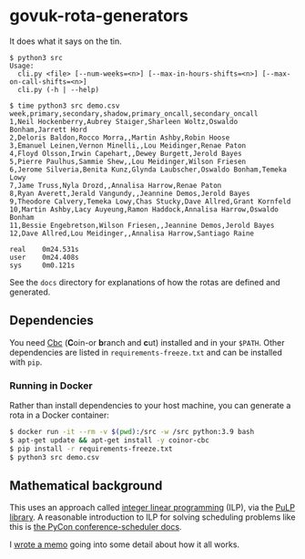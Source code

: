 govuk-rota-generators
=====================

It does what it says on the tin.

```
$ python3 src
Usage:
  cli.py <file> [--num-weeks=<n>] [--max-in-hours-shifts=<n>] [--max-on-call-shifts=<n>]
  cli.py (-h | --help)

$ time python3 src demo.csv
week,primary,secondary,shadow,primary_oncall,secondary_oncall
1,Neil Hockenberry,Aubrey Staiger,Sharleen Woltz,Oswaldo Bonham,Jarrett Hord
2,Deloris Baldon,Rocco Morra,,Martin Ashby,Robin Hoose
3,Emanuel Leinen,Vernon Minelli,,Lou Meidinger,Renae Paton
4,Floyd Olsson,Irwin Capehart,,Dewey Burgett,Jerold Bayes
5,Pierre Paulhus,Sammie Shew,,Lou Meidinger,Wilson Friesen
6,Jerome Silveria,Benita Kunz,Glynda Laubscher,Oswaldo Bonham,Temeka Lowy
7,Jame Truss,Nyla Drozd,,Annalisa Harrow,Renae Paton
8,Ryan Averett,Jerald Vangundy,,Jeannine Demos,Jerold Bayes
9,Theodore Calvery,Temeka Lowy,Chas Stucky,Dave Allred,Grant Kornfeld
10,Martin Ashby,Lacy Auyeung,Ramon Haddock,Annalisa Harrow,Oswaldo Bonham
11,Bessie Engebretson,Wilson Friesen,,Jeannine Demos,Jerold Bayes
12,Dave Allred,Lou Meidinger,,Annalisa Harrow,Santiago Raine

real    0m24.531s
user    0m24.408s
sys     0m0.121s
```

See the `docs` directory for explanations of how the rotas are defined
and generated.


Dependencies
------------

You need [Cbc][] (**C**oin-or **b**ranch and **c**ut) installed and in
your `$PATH`.  Other dependencies are listed in
`requirements-freeze.txt` and can be installed with `pip`.

[Cbc]: https://projects.coin-or.org/Cbc

### Running in Docker

Rather than install dependencies to your host machine, you can
generate a rota in a Docker container:

```bash
$ docker run -it --rm -v $(pwd):/src -w /src python:3.9 bash
$ apt-get update && apt-get install -y coinor-cbc
$ pip install -r requirements-freeze.txt
$ python3 src demo.csv
```


Mathematical background
-----------------------

This uses an approach called [integer linear programming][] (ILP), via
the [PuLP library][].  A reasonable introduction to ILP for solving
scheduling problems like this is [the PyCon conference-scheduler
docs][].

I [wrote a memo][memo] going into some detail about how it all works.

[integer linear programming]: https://en.wikipedia.org/wiki/Integer_programming
[PuLP library]: https://pythonhosted.org/PuLP/
[the PyCon conference-scheduler docs]: https://conference-scheduler.readthedocs.io/en/latest/background/mathematical_model.html
[memo]: https://memo.barrucadu.co.uk/scheduling-problems.html

